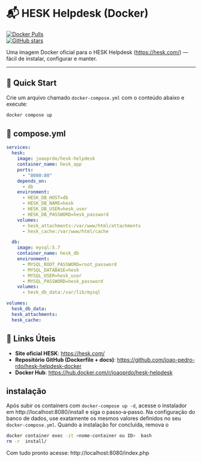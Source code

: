 # 📬 HESK Helpdesk (Docker)

[![Docker Pulls](https://img.shields.io/docker/pulls/joaoprdo/hesk-helpdesk)](https://hub.docker.com/r/joaoprdo/hesk-helpdesk)  
[![GitHub stars](https://img.shields.io/github/stars/joao-pedro-rdo/hesk-helpdesk-docker?style=social)](https://github.com/joao-pedro-rdo/hesk-helpdesk-docker)

Uma imagem Docker oficial para o HESK Helpdesk (https://hesk.com/) — fácil de instalar, configurar e manter.

---
## 🚀 Quick Start

Crie um arquivo chamado `docker-compose.yml` com o conteúdo abaixo e execute:

```bash
docker compose up 
```

## 🧱 compose.yml
```YAML
services:
  hesk:
    image: joaoprdo/hesk-helpdesk
    container_name: hesk_app
    ports:
      - "8080:80"
    depends_on:
      - db
    environment:
      - HESK_DB_HOST=db
      - HESK_DB_NAME=hesk
      - HESK_DB_USER=hesk_user
      - HESK_DB_PASSWORD=hesk_password
    volumes:
      - hesk_attachments:/var/www/html/attachments
      - hesk_cache:/var/www/html/cache

  db:
    image: mysql:5.7
    container_name: hesk_db
    environment:
      - MYSQL_ROOT_PASSWORD=root_password
      - MYSQL_DATABASE=hesk
      - MYSQL_USER=hesk_user
      - MYSQL_PASSWORD=hesk_password
    volumes:
      - hesk_db_data:/var/lib/mysql

volumes:
  hesk_db_data:
  hesk_attachments:
  hesk_cache:
```

## 🔗 Links Úteis

- **Site oficial HESK**: https://hesk.com/  
- **Repositório GitHub (Dockerfile + docs)**: https://github.com/joao-pedro-rdo/hesk-helpdesk-docker  
- **Docker Hub**: https://hub.docker.com/r/joaoprdo/hesk-helpdesk 

## instalação 

Após subir os containers com `docker-compose up -d`, acesse o instalador em http://localhost:8080/install e siga o passo‑a‑passo. Na configuração do banco de dados, use exatamente os mesmos valores definidos no seu `docker-compose.yml`. Quando a instalação for concluída, remova o


```bash
docker container exec -it <nome-container ou ID>  bash
rm -r  install/
``` 
Com  tudo pronto acesse: http://localhost:8080/index.php
